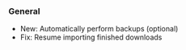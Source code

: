### General
- New: Automatically perform backups (optional)
- Fix: Resume importing finished downloads
